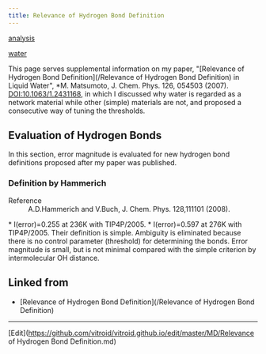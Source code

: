 ```yaml
---
title: Relevance of Hydrogen Bond Definition
---
```

[analysis](/analysis)

[water](/water)

This page serves supplemental information on my paper, "[Relevance of Hydrogen Bond Definition](/Relevance of Hydrogen Bond Definition) in Liquid Water", *M. Matsumoto, J. Chem. Phys. 126, 054503 (2007). [DOI:10.1063/1.2431168](https://doi.org/10.1063/1.2431168), in which I discussed why water is regarded as a network material while other (simple) materials are not, and proposed a consecutive way of tuning the thresholds.




## Evaluation of Hydrogen Bonds

In this section, error magnitude is evaluated for new hydrogen bond definitions proposed after my paper was published.


### Definition by Hammerich

<dl>
  <dt>Reference</dt><dd>A.D.Hammerich and V.Buch, J. Chem. Phys. 128,111101 (2008).
</dd>
</dl>
* I(error)=0.255 at 236K with TIP4P/2005.
* I(error)=0.597 at 276K with TIP4P/2005.
Their definition is simple. Ambiguity is eliminated because there is no control parameter (threshold) for determining the bonds. Error magnitude is small, but is not minimal compared with the simple criterion by intermolecular OH distance.

<!--  -->




## Linked from

* [Relevance of Hydrogen Bond Definition](/Relevance of Hydrogen Bond Definition)


----

[Edit](https://github.com/vitroid/vitroid.github.io/edit/master/MD/Relevance of Hydrogen Bond Definition.md)

